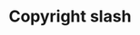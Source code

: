 ---
title: Copyright slash
tags: ["copyright", "slash", "no-copyright", "public-domain", "rights", "license"]
icon: copyright-slash
svg: '<svg xmlns="http://www.w3.org/2000/svg" width="24" height="24" fill="none" viewBox="0 0 24 24" stroke-width="1.5" stroke-linecap="round" stroke-linejoin="round" stroke="currentColor"><path d="m3 21 2.636-2.636M21 3l-2.636 2.636m0 0A9 9 0 1 1 5.636 18.364M18.364 5.636 5.636 18.364m-2.02-3.087A9 9 0 0 1 15.277 3.615"/><path d="M14 9c-.48-.6-1.07-1-2-1-4.171 0-4.171 8 0 8 .93 0 1.52-.4 2-1"/></svg>'
---